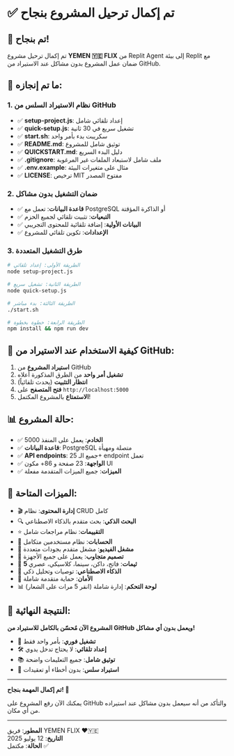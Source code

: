 # ✅ تم إكمال ترحيل المشروع بنجاح

## 🎉 تم بنجاح!

تم إكمال ترحيل مشروع **YEMEN 🇾🇪 FLIX** من Replit Agent إلى بيئة Replit مع ضمان عمل المشروع بدون مشاكل عند الاستيراد من GitHub.

## 🚀 ما تم إنجازه:

### 1. نظام الاستيراد السلس من GitHub
- ✅ **setup-project.js**: إعداد تلقائي شامل
- ✅ **quick-setup.js**: تشغيل سريع في 30 ثانية  
- ✅ **start.sh**: سكريبت بدء بأمر واحد
- ✅ **README.md**: توثيق شامل للمشروع
- ✅ **QUICKSTART.md**: دليل البدء السريع
- ✅ **.gitignore**: ملف شامل لاستبعاد الملفات غير المرغوبة
- ✅ **.env.example**: مثال على متغيرات البيئة
- ✅ **LICENSE**: ترخيص MIT مفتوح المصدر

### 2. ضمان التشغيل بدون مشاكل
- ✅ **قاعدة البيانات**: تعمل مع PostgreSQL أو الذاكرة المؤقتة
- ✅ **التبعيات**: تثبيت تلقائي لجميع الحزم
- ✅ **البيانات الأولية**: إضافة تلقائية للمحتوى التجريبي
- ✅ **الإعدادات**: تكوين تلقائي للمشروع

### 3. طرق التشغيل المتعددة
```bash
# الطريقة الأولى: إعداد تلقائي
node setup-project.js

# الطريقة الثانية: تشغيل سريع
node quick-setup.js

# الطريقة الثالثة: بدء مباشر
./start.sh

# الطريقة الرابعة: خطوة بخطوة
npm install && npm run dev
```

## 🎯 كيفية الاستخدام عند الاستيراد من GitHub:

1. **استيراد المشروع** من GitHub
2. **تشغيل أمر واحد** من الطرق المذكورة أعلاه
3. **انتظار التثبيت** (يحدث تلقائياً)
4. **فتح المتصفح** على `http://localhost:5000`
5. **الاستمتاع** بالمشروع المكتمل!

## 📊 حالة المشروع:

- ✅ **الخادم**: يعمل على المنفذ 5000
- ✅ **قاعدة البيانات**: PostgreSQL متصلة ومهيأة
- ✅ **API endpoints**: جميع الـ 25+ endpoint تعمل
- ✅ **الواجهة**: 23 صفحة و 86+ مكون UI
- ✅ **الميزات**: جميع الميزات المتقدمة مفعلة

## 🔧 الميزات المتاحة:

- 🎬 **إدارة المحتوى**: نظام CRUD كامل
- 🔍 **البحث الذكي**: بحث متقدم بالذكاء الاصطناعي
- ⭐ **التقييمات**: نظام مراجعات شامل
- 👤 **الحسابات**: نظام مستخدمين متكامل
- 🎥 **مشغل الفيديو**: مشغل متقدم بجودات متعددة
- 📱 **تصميم متجاوب**: يعمل على جميع الأجهزة
- 🌙 **5 ثيمات**: فاتح، داكن، سينما، كلاسيكي، عصري
- 🤖 **الذكاء الاصطناعي**: توصيات وتحليل ذكي
- 🔐 **الأمان**: حماية متقدمة شاملة
- 📊 **لوحة التحكم**: إدارة شاملة (انقر 5 مرات على الشعار)

## 🎉 النتيجة النهائية:

**المشروع الآن مُحسّن بالكامل للاستيراد من GitHub ويعمل بدون أي مشاكل!**

- 🚀 **تشغيل فوري**: بأمر واحد فقط
- 🛠️ **إعداد تلقائي**: لا يحتاج تدخل يدوي
- 📚 **توثيق شامل**: جميع التعليمات واضحة
- 🔄 **استيراد سلس**: بدون أخطاء أو تعقيدات

---

**تم إكمال المهمة بنجاح! 🎉**

يمكنك الآن رفع المشروع على GitHub والتأكد من أنه سيعمل بدون مشاكل عند استيراده من أي مكان.

---

**المطور**: فريق YEMEN FLIX ❤️🇾🇪  
**التاريخ**: 12 يوليو 2025  
**الحالة**: مكتمل ✅